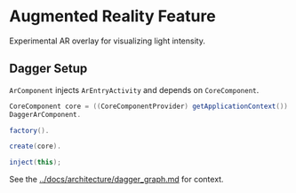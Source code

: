 # Augmented Reality Feature

Experimental AR overlay for visualizing light intensity.

## Dagger Setup

`ArComponent` injects `ArEntryActivity` and depends on `CoreComponent`.

```java
CoreComponent core = ((CoreComponentProvider) getApplicationContext()).getCoreComponent();
DaggerArComponent.

factory().

create(core).

inject(this);
```

See the [../docs/architecture/dagger_graph.md](../docs/architecture/dagger_graph.md)
for context.
